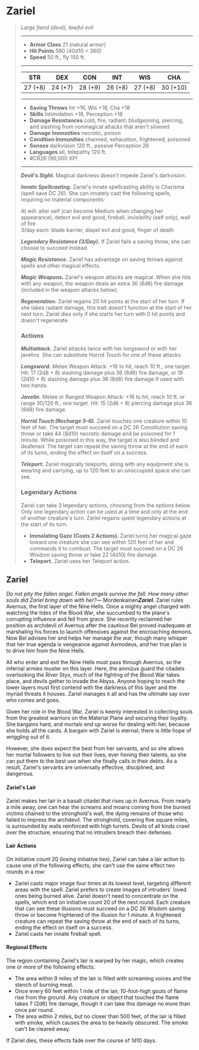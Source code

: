 # Zariel
>*Large fiend (devil), lawful evil*
>___
>- **Armor Class** 21 (natural armor)
>- **Hit Points** 580 (40d10 + 360)
>- **Speed** 50 ft., fly 150 ft.
>___
>|STR|DEX|CON|INT|WIS|CHA|
>|:---:|:---:|:---:|:---:|:---:|:---:|
>|27 (+8)|24 (+7)|28 (+9)|26 (+8)|27 (+8)|30 (+10)|
>___
>- **Saving Throws** Int +16, Wis +16, Cha +18
>- **Skills** Intimidation +18, Perception +16
>- **Damage Resistances** cold, fire, radiant; bludgeoning, piercing, and slashing from nonmagical attacks that aren't silvered
>- **Damage Immunities** necrotic, poison
>- **Condition Immunities** charmed, exhaustion, frightened, poisoned
>- **Senses** darkvision 120 ft., passive Perception 26
>- **Languages** all, telepathy 120 ft.
>- #CR26 (90,000 XP)
>___
>***Devil's Sight.*** Magical darkness doesn't impede Zariel's darkvision.  
>
>***Innate Spellcasting.*** Zariel's innate spellcasting ability is Charisma (spell save DC 26). She can innately cast the following spells, requiring no material components:  
>
>At will: alter self (can become Medium when changing her appearance), detect evil and good, fireball, invisibility (self only), wall of fire  
>3/day each: blade barrier, dispel evil and good, finger of death  
>
>
>***Legendary Resistance (3/Day).*** If Zariel fails a saving throw, she can choose to succeed instead.  
>
>***Magic Resistance.*** Zariel has advantage on saving throws against spells and other magical effects.  
>
>***Magic Weapons.*** Zariel's weapon attacks are magical. When she hits with any weapon, the weapon deals an extra 36 (8d8) fire damage (included in the weapon attacks below).  
>
>***Regeneration.*** Zariel regains 20 hit points at the start of her turn. If she takes radiant damage, this trait doesn't function at the start of her next turn. Zariel dies only if she starts her turn with 0 hit points and doesn't regenerate.  
>
>### Actions
>***Multiattack.*** Zariel attacks twice with her longsword or with her javelins. She can substitute Horrid Touch for one of these attacks.  
>
>***Longsword.*** Melee Weapon Attack: +16 to hit, reach 10 ft., one target. Hit: 17 (2d8 + 8) slashing damage plus 36 (8d8) fire damage, or 19 (2d10 + 8) slashing damage plus 36 (8d8) fire damage if used with two hands.  
>
>***Javelin.*** Melee  or Ranged Weapon Attack: +16 to hit, reach 10 ft. or range 30/120 ft., one target. Hit: 15 (2d6 + 8) piercing damage plus 36 (8d8) fire damage.  
>
>***Horrid Touch (Recharge 5–6).*** Zariel touches one creature within 10 feet of her. The target must succeed on a DC 26 Constitution saving throw or take 44 (8d10) necrotic damage and be poisoned for 1 minute. While poisoned in this way, the target is also blinded and deafened. The target can repeat the saving throw at the end of each of its turns, ending the effect on itself on a success.  
>
>***Teleport.*** Zariel magically teleports, along with any equipment she is wearing and carrying, up to 120 feet to an unoccupied space she can see.  
>
>### Legendary Actions
>Zariel can take 3 legendary actions, choosing from the options below. Only one legendary action can be used at a time and only at the end of another creature's turn. Zariel regains spent legendary actions at the start of its turn.
>
>- **Immolating Gaze (Costs 2 Actions).** Zariel turns her magical gaze toward one creature she can see within 120 feet of her and commands it to combust. The target must succeed on a DC 26 Wisdom saving throw or take 22 (4d10) fire damage.
>- **Teleport.** Zariel uses her Teleport action.

## Zariel

*Do not pity the fallen angel. Fallen angels survive the fall. How many other souls did Zariel bring down with her?*— Mordenkainen***Zariel.*** Zariel rules Avernus, the first layer of the Nine Hells. Once a mighty angel charged with watching the tides of the Blood War, she succumbed to the plane's corrupting influence and fell from grace. She recently reclaimed her position as archdevil of Avernus after the cautious Bel proved inadequate at marshaling his forces to launch offensives against the encroaching demons. Now Bel advises her and helps her manage the war, though many whisper that her true agenda is vengeance against Asmodeus, and her true plan is to drive him from the Nine Hells.

All who enter and exit the Nine Hells must pass through Avernus, so the infernal armies muster on this layer. Here, the amnizus guard the citadels overlooking the River Styx, much of the fighting of the Blood War takes place, and devils gather to invade the Abyss. Anyone hoping to reach the lower layers must first contend with the darkness of this layer and the myriad threats it houses. Zariel manages it all and has the ultimate say over who comes and goes.

Given her role in the Blood War, Zariel is keenly interested in collecting souls from the greatest warriors on the Material Plane and securing their loyalty. She bargains hard, and mortals end up worse for dealing with her, because she holds all the cards. A bargain with Zariel is eternal; there is little hope of wriggling out of it.

However, she does expect the best from her servants, and so she allows her mortal followers to live out their lives, ever honing their talents, so she can put them to the best use when she finally calls in their debts. As a result, Zariel's servants are universally effective, disciplined, and dangerous.

#### Zariel's Lair
Zariel makes her lair in a basalt citadel that rises up in Avernus. From nearly a mile away, one can hear the screams and moans coming from the burned victims chained to the stronghold's wall, the dying remains of those who failed to impress the archdevil. The stronghold, covering five square miles, is surrounded by walls reinforced with high turrets. Devils of all kinds crawl over the structure, ensuring that no intruders breach their defenses.

#### Lair Actions
On initiative count 20 (losing initiative ties), Zariel can take a lair action to cause one of the following effects; she can't use the same effect two rounds in a row:

- Zariel casts major image four times at its lowest level, targeting different areas with the spell. Zariel prefers to create images of intruders' loved ones being burned alive. Zariel doesn't need to concentrate on the spells, which end on initiative count 20 of the next round. Each creature that can see these illusions must succeed on a DC 26 Wisdom saving throw or become frightened of the illusion for 1 minute. A frightened creature can repeat the saving throw at the end of each of its turns, ending the effect on itself on a success.
- Zariel casts her innate fireball spell.

#### Regional Effects
The region containing Zariel's lair is warped by her magic, which creates one or more of the following effects:

- The area within 9 miles of the lair is filled with screaming voices and the stench of burning meat.
- Once every 60 feet within 1 mile of the lair, 10-foot-high gouts of flame rise from the ground. Any creature or object that touches the flame takes 7 (2d6) fire damage, though it can take this damage no more than once per round.
- The area within 2 miles, but no closer than 500 feet, of the lair is filled with smoke, which causes the area to be heavily obscured. The smoke can't be cleared away.

If Zariel dies, these effects fade over the course of 1d10 days.